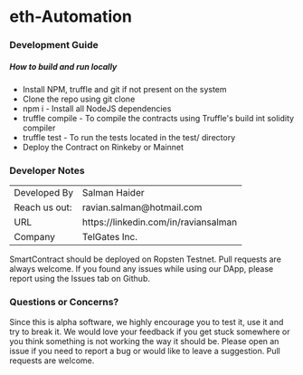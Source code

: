 # eth-Automation

<h3> Development Guide </h3>
<h5>How to build and run locally</h5>

* Install NPM, truffle and git if not present on the system
* Clone the repo using git clone
* npm i - Install all NodeJS dependencies
* truffle compile - To compile the contracts using Truffle's build int solidity compiler
* truffle test - To run the tests located in the test/ directory
* Deploy the Contract on Rinkeby or Mainnet

<h3>Developer Notes</h3>
<table> 
  <tr> 
    <td> Developed By </td>
    <td> Salman Haider </td>
  </tr>
  <tr> 
    <td> Reach us out: </td>
    <td> ravian.salman@hotmail.com </td>
  </tr>
  <tr> 
    <tr> 
    <td> URL </td>
    <td> https://linkedin.com/in/raviansalman </td>
  </tr>
    <td> Company </td>
    <td> TelGates Inc. </td>
  </tr>
 </table>
SmartContract should be deployed on Ropsten Testnet.
Pull requests are always welcome. If you found any issues while using our DApp, please report using the Issues tab on Github.

<h3> Questions or Concerns? </h3>
Since this is alpha software, we highly encourage you to test it, use it and try to break it. We would love your feedback if you get stuck somewhere or you think something is not working the way it should be. Please open an issue if you need to report a bug or would like to leave a suggestion. Pull requests are welcome.
